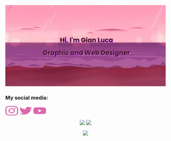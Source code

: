 [![MasterHead](banner_SU.png)](https://github.com/GLPG35)

<h3 align="left">My social media:</h3>
<p align="left">
  <a href="https://www.instagram.com/gistone_35/" target="blank"><img align="center" src="instagram.svg" alt="" height="30" width="40" /></a>
  <a href="https://twitter.com/Gisa27_35" target="blank"><img align="center" src="twitter.svg" height="30" width="40" /></a>
  <a href="https://www.youtube.com/channel/UCNnLKPfa7tDqcm2_mocfHpA" target="blank"><img align="center" src="youtube.svg" height="30" width="40" /></a>
</p>

<p align="center">
  <img src="https://github-readme-stats.vercel.app/api?username=GLPG35&show_icons=true&theme=omni" />
  <img src="https://github-readme-stats.vercel.app/api/top-langs/?username=GLPG35&theme=omni" />
</p>

<p align="center">
  <img src="https://spotify-recently-played-readme.vercel.app/api?user=glis35" />
</p>

